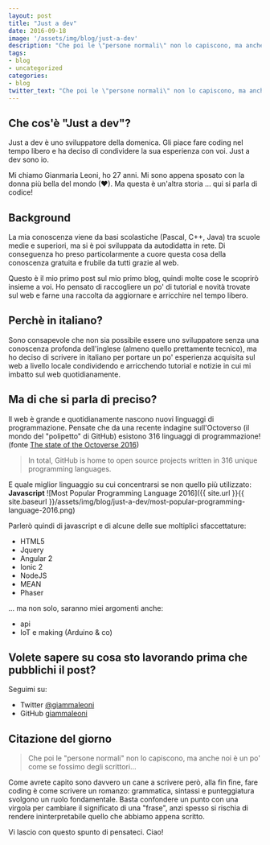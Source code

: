 ```yaml
---
layout: post
title: "Just a dev"
date: 2016-09-18
image: '/assets/img/blog/just-a-dev'
description: "Che poi le \"persone normali\" non lo capiscono, ma anche noi è un po' come se fossimo degli scrittori..."
tags:
- blog
- uncategorized
categories:
- blog
twitter_text: "Che poi le \"persone normali\" non lo capiscono, ma anche noi è un po' come se fossimo degli scrittori... da @giammaleoni"
---
```


## Che cos'è "Just a dev"?
Just a dev è uno sviluppatore della domenica. Gli piace fare coding nel tempo libero e ha deciso di condividere la sua esperienza con voi. Just a dev sono io.

Mi chiamo Gianmaria Leoni, ho 27 anni. Mi sono appena sposato con la donna più bella del mondo (❤). Ma questa è un'altra storia ... qui si parla di codice!

## Background
La mia conoscenza viene da basi scolastiche (Pascal, C++, Java) tra scuole medie e superiori, ma si è poi sviluppata da autodidatta in rete. Di conseguenza ho preso particolarmente a cuore questa cosa della conoscenza gratuita e frubile da tutti grazie al web.

Questo è il mio primo post sul mio primo blog, quindi molte cose le scoprirò insieme a voi.
Ho pensato di raccogliere un po' di tutorial e novità trovate sul web e farne una raccolta da aggiornare e arricchire nel tempo libero.

## Perchè in italiano?
Sono consapevole che non sia possibile essere uno sviluppatore senza una conoscenza profonda dell'inglese (almeno quello prettamente tecnico), ma ho deciso di scrivere in italiano per portare un po' esperienza acquisita sul web a livello locale condividendo e arricchendo tutorial e notizie in cui mi imbatto sul web quotidianamente.

## Ma di che si parla di preciso?
Il web è grande e quotidianamente nascono nuovi linguaggi di programmazione. Pensate che da una recente indagine sull'Octoverso (il mondo del "polipetto" di GitHub) esistono 316 linguaggi di programmazione! (fonte [The state of the Octoverse 2016](https://octoverse.github.com/))

> In total, GitHub is home to open source projects written in 316 unique programming languages.

E quale miglior linguaggio su cui concentrarsi se non quello più utilizzato: **Javascript**
![Most Popular Programming Language 2016]({{ site.url }}{{ site.baseurl }}/assets/img/blog/just-a-dev/most-popular-programming-language-2016.png)

Parlerò quindi di javascript e di alcune delle sue moltiplici sfaccettature:

- HTML5
- Jquery
- Angular 2
- Ionic 2
- NodeJS
- MEAN
- Phaser

... ma non solo, saranno miei argomenti anche:

- api
- IoT e making (Arduino & co)

## Volete sapere su cosa sto lavorando prima che pubblichi il post?
Seguimi su:

- Twitter [@giammaleoni](https://twitter.com/giammaleoni)
- GitHub [giammaleoni](https://github.com/giammaleoni)

## Citazione del giorno
> Che poi le "persone normali" non lo capiscono, ma anche noi è un po' come se fossimo degli scrittori...

Come avrete capito sono davvero un cane a scrivere però, alla fin fine, fare coding è come scrivere un romanzo: grammatica, sintassi e punteggiatura svolgono un ruolo fondamentale. Basta confondere un punto con una virgola per cambiare il significato di una "frase", anzi spesso si rischia di rendere ininterpretabile quello che abbiamo appena scritto.

Vi lascio con questo spunto di pensateci.
Ciao!
